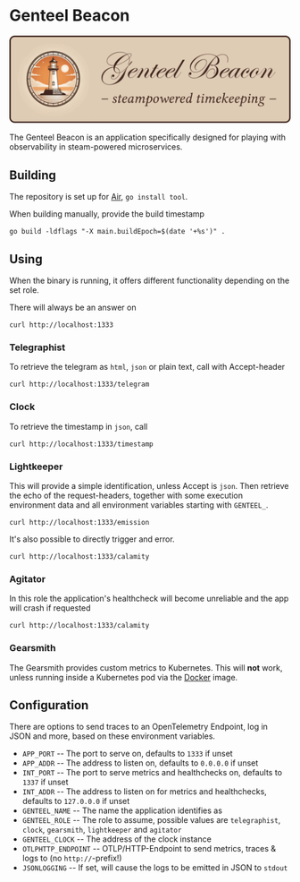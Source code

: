 # Genteel Beacon

![image](assets/banner.png)

The Genteel Beacon is an application specifically designed for playing with observability in steam-powered microservices.

## Building

The repository is set up for [Air](https://github.com/air-verse/air), `go install tool`.

When building manually, provide the build timestamp

```shell
go build -ldflags "-X main.buildEpoch=$(date '+%s')" .
```

## Using

When the binary is running, it offers different functionality depending on the set role.

There will always be an answer on

```shell
curl http://localhost:1333
```

### Telegraphist

To retrieve the telegram as `html`, `json` or plain text, call with Accept-header

```shell
curl http://localhost:1333/telegram
```

### Clock

To retrieve the timestamp in `json`, call

```shell
curl http://localhost:1333/timestamp
```

### Lightkeeper

This will provide a simple identification, unless Accept is `json`.
Then retrieve the echo of the request-headers, together with some execution environment data and all environment variables starting with `GENTEEL_`.

```shell
curl http://localhost:1333/emission
```

It's also possible to directly trigger and error.

```shell
curl http://localhost:1333/calamity
```

### Agitator

In this role the application's healthcheck will become unreliable and the app will crash if requested

```shell
curl http://localhost:1333/calamity
```

### Gearsmith

The Gearsmith provides custom metrics to Kubernetes.
This will **not** work, unless running inside a Kubernetes pod via the [Docker](https://hub.docker.com/r/schildwaechter/genteelbeacon) image.

## Configuration

There are options to send traces to an OpenTelemetry Endpoint, log in JSON and more, based on these environment variables.

* `APP_PORT` -- The port to serve on, defaults to `1333` if unset
* `APP_ADDR` -- The address to listen on, defaults to `0.0.0.0` if unset
* `INT_PORT` -- The port to serve metrics and healthchecks on, defaults to `1337` if unset
* `INT_ADDR` -- The address to listen on for metrics and healthchecks, defaults to `127.0.0.0` if unset
* `GENTEEL_NAME` -- The name the application identifies as
* `GENTEEL_ROLE` -- The role to assume, possible values are `telegraphist`, `clock`, `gearsmith`, `lightkeeper` and `agitator`
* `GENTEEL_CLOCK` -- The address of the clock instance
* `OTLPHTTP_ENDPOINT` -- OTLP/HTTP-Endpoint to send metrics, traces & logs to (no `http://`-prefix!)
* `JSONLOGGING` -- If set, will cause the logs to be emitted in JSON to `stdout`
